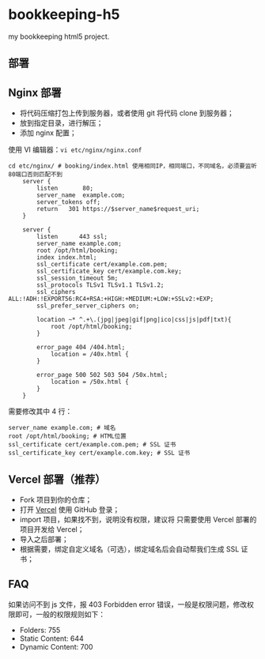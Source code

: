 # bookkeeping-h5

my bookkeeping html5 project.

## 部署

## Nginx 部署

- 将代码压缩打包上传到服务器，或者使用 git 将代码 clone 到服务器；
- 放到指定目录，进行解压；
- 添加 nginx 配置；

使用 VI 编辑器：```vi etc/nginx/nginx.conf```

```
cd etc/nginx/ # booking/index.html 使用相同IP，相同端口，不同域名，必须要监听80端口否则匹配不到
    server {
        listen       80;
        server_name  example.com;
        server_tokens off;
        return   301 https://$server_name$request_uri;
    }

    server {
        listen      443 ssl;
        server_name example.com;
        root /opt/html/booking;
        index index.html;
        ssl_certificate cert/example.com.pem;
        ssl_certificate_key cert/example.com.key;
        ssl_session_timeout 5m;
        ssl_protocols TLSv1 TLSv1.1 TLSv1.2;
        ssl_ciphers ALL:!ADH:!EXPORT56:RC4+RSA:+HIGH:+MEDIUM:+LOW:+SSLv2:+EXP;
        ssl_prefer_server_ciphers on;

        location ~* ^.+\.(jpg|jpeg|gif|png|ico|css|js|pdf|txt){
            root /opt/html/booking;
        }

        error_page 404 /404.html;
            location = /40x.html {
        }

        error_page 500 502 503 504 /50x.html;
            location = /50x.html {
        }
    }
```

需要修改其中 4 行：

```
server_name example.com; # 域名
root /opt/html/booking; # HTML位置
ssl_certificate cert/example.com.pem; # SSL 证书
ssl_certificate_key cert/example.com.key; # SSL 证书
```

## Vercel 部署（推荐）

- Fork 项目到你的仓库；
- 打开 [Vercel](https://vercel.com/) 使用 GitHub 登录；
- import 项目，如果找不到，说明没有权限，建议将 只需要使用 Vercel 部署的项目开发给 Vercel；
- 导入之后部署；
- 根据需要，绑定自定义域名（可选），绑定域名后会自动帮我们生成 SSL 证书；

## FAQ

如果访问不到 js 文件，报 403 Forbidden error 错误，一般是权限问题，修改权限即可，一般的权限规则如下：

- Folders: 755
- Static Content: 644
- Dynamic Content: 700
